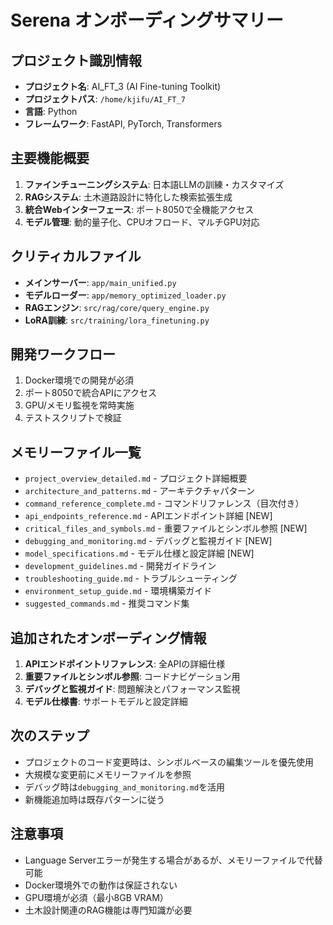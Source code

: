 # Serena オンボーディングサマリー

## プロジェクト識別情報
- **プロジェクト名**: AI_FT_3 (AI Fine-tuning Toolkit)
- **プロジェクトパス**: `/home/kjifu/AI_FT_7`
- **言語**: Python
- **フレームワーク**: FastAPI, PyTorch, Transformers

## 主要機能概要
1. **ファインチューニングシステム**: 日本語LLMの訓練・カスタマイズ
2. **RAGシステム**: 土木道路設計に特化した検索拡張生成
3. **統合Webインターフェース**: ポート8050で全機能アクセス
4. **モデル管理**: 動的量子化、CPUオフロード、マルチGPU対応

## クリティカルファイル
- **メインサーバー**: `app/main_unified.py`
- **モデルローダー**: `app/memory_optimized_loader.py`
- **RAGエンジン**: `src/rag/core/query_engine.py`
- **LoRA訓練**: `src/training/lora_finetuning.py`

## 開発ワークフロー
1. Docker環境での開発が必須
2. ポート8050で統合APIにアクセス
3. GPU/メモリ監視を常時実施
4. テストスクリプトで検証

## メモリーファイル一覧
- `project_overview_detailed.md` - プロジェクト詳細概要
- `architecture_and_patterns.md` - アーキテクチャパターン
- `command_reference_complete.md` - コマンドリファレンス（目次付き）
- `api_endpoints_reference.md` - APIエンドポイント詳細 [NEW]
- `critical_files_and_symbols.md` - 重要ファイルとシンボル参照 [NEW]
- `debugging_and_monitoring.md` - デバッグと監視ガイド [NEW]
- `model_specifications.md` - モデル仕様と設定詳細 [NEW]
- `development_guidelines.md` - 開発ガイドライン
- `troubleshooting_guide.md` - トラブルシューティング
- `environment_setup_guide.md` - 環境構築ガイド
- `suggested_commands.md` - 推奨コマンド集

## 追加されたオンボーディング情報
1. **APIエンドポイントリファレンス**: 全APIの詳細仕様
2. **重要ファイルとシンボル参照**: コードナビゲーション用
3. **デバッグと監視ガイド**: 問題解決とパフォーマンス監視
4. **モデル仕様書**: サポートモデルと設定詳細

## 次のステップ
- プロジェクトのコード変更時は、シンボルベースの編集ツールを優先使用
- 大規模な変更前にメモリーファイルを参照
- デバッグ時は`debugging_and_monitoring.md`を活用
- 新機能追加時は既存パターンに従う

## 注意事項
- Language Serverエラーが発生する場合があるが、メモリーファイルで代替可能
- Docker環境外での動作は保証されない
- GPU環境が必須（最小8GB VRAM）
- 土木設計関連のRAG機能は専門知識が必要